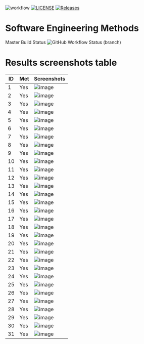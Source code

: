 
![workflow](https://github.com/lameeq/sem/actions/workflows/main.yml/badge.svg)
[![LICENSE](https://img.shields.io/github/license/lameeq/sem.svg?style=flat-square)](https://github.com/lameeq/sem/blob/master/LICENSE)
[![Releases](https://img.shields.io/github/release/lameeq/sem/all.svg?style=flat-square)](https://github.com/lameeq/sem/releases)
# Software Engineering Methods
Master Build Status ![GitHub Workflow Status (branch)](https://img.shields.io/github/actions/workflow/status/lameeq/sem/main.yml?branch=develop)


# Results screenshots table

ID | Met | Screenshots
-- | --- | ----------
1 | Yes | ![image](https://user-images.githubusercontent.com/117175521/234868871-957f20b4-d97f-4b2d-96a4-57163b06bd1e.png)
2 | Yes | ![image](https://user-images.githubusercontent.com/117175521/234869002-7bbeae43-2836-41fb-bd9c-f22d4925aa89.png)
3 | Yes | ![image](https://user-images.githubusercontent.com/117175521/234869076-8ebaa618-de38-4bac-9c71-16b18b526dfc.png)
4 | Yes | ![image](https://user-images.githubusercontent.com/117175521/234873624-4b7e9d4a-fd31-431b-9df4-6423d722bb29.png)
5 | Yes | ![image](https://user-images.githubusercontent.com/117175521/234869276-9bb06846-e3a5-4fff-a9ff-0cf10737a6e2.png)
6 | Yes | ![image](https://user-images.githubusercontent.com/117175521/234869386-8f992d49-19cc-42dd-a4b9-3f34ab4169ae.png)
7 | Yes | ![image](https://user-images.githubusercontent.com/117175521/234869459-1f071f2a-1c45-4ba3-a847-f3140071a06f.png)
8 | Yes | ![image](https://user-images.githubusercontent.com/117175521/234869507-0274dd5d-36af-4a84-a1ab-2a1ca66bd0d8.png)
9 | Yes | ![image](https://user-images.githubusercontent.com/117175521/234869538-991f15c6-bfe1-4f95-913a-417a7a1a1690.png)
10 | Yes | ![image](https://user-images.githubusercontent.com/117175521/234869602-bb5540c4-28fe-4ff9-81cc-d6af60789fde.png)
11 | Yes | ![image](https://user-images.githubusercontent.com/117175521/234869653-3a769f3f-d439-4dbc-ae7c-9bb6876ab0c5.png)
12 | Yes | ![image](https://user-images.githubusercontent.com/117175521/234869709-545b4183-5f18-49cd-b66f-0add3fb079ea.png)
13 | Yes | ![image](https://user-images.githubusercontent.com/117175521/234871530-8784d8c5-deb3-48ff-8225-5cf3ee8b3f6b.png)
14 | Yes | ![image](https://user-images.githubusercontent.com/117175521/234871698-56b0eac3-ea08-4c3d-8f02-abd1a81eaf63.png)
15 | Yes | ![image](https://user-images.githubusercontent.com/117175521/234871755-ec42f708-9441-456c-9ce7-058017c8cd4d.png)
16 | Yes | ![image](https://user-images.githubusercontent.com/117175521/234871821-ff5df12e-ec0d-49b0-ae8e-d9a0a04026ea.png)
17 | Yes | ![image](https://user-images.githubusercontent.com/117175521/234871895-b35f6d38-99eb-4a71-903c-dc95a4c8b2dd.png)
18 | Yes | ![image](https://user-images.githubusercontent.com/117175521/234871987-3b6c7824-1ce5-4693-b87b-a9ca79bf556e.png)
19 | Yes | ![image](https://user-images.githubusercontent.com/117175521/234872050-c481e09b-8c8d-4864-8d2a-b6b2919b5105.png)
20 | Yes | ![image](https://user-images.githubusercontent.com/117175521/234872136-ab48bdb7-8d25-496d-92a0-39a0037171ec.png)
21 | Yes | ![image](https://user-images.githubusercontent.com/117175521/234872383-35dc7c29-e7e0-4b01-9f54-ea71841992b9.png)
22 | Yes | ![image](https://user-images.githubusercontent.com/117175521/234872487-8f9d6a4b-f502-4137-91c3-e2bc30f354fa.png)
23 | Yes | ![image](https://user-images.githubusercontent.com/117175521/234872588-25c50a4e-7a8e-4be3-9299-44a15fd1d118.png)
24 | Yes | ![image](https://user-images.githubusercontent.com/117175521/234872677-70774b51-91e0-4c07-a027-11cce0780589.png)
25 | Yes | ![image](https://user-images.githubusercontent.com/117175521/234872734-1d55e143-1ff9-4063-9274-6af3260e313a.png)
26 | Yes | ![image](https://user-images.githubusercontent.com/117175521/234872772-26426488-502e-41b8-98de-33e7fdee917c.png)
27 | Yes | ![image](https://user-images.githubusercontent.com/117175521/234872817-0dce920d-cf09-4f34-b683-44935e2f4cac.png)
28 | Yes | ![image](https://user-images.githubusercontent.com/117175521/234872862-c580165d-11a2-4618-8a3a-b0ac7de50461.png)
29 | Yes | ![image](https://user-images.githubusercontent.com/117175521/234873053-6fa8e2be-db93-4198-b6ff-546e09725e46.png)
30 | Yes | ![image](https://user-images.githubusercontent.com/117175521/234873117-6366159a-aa82-420c-9dfd-e394401f2436.png)
31 | Yes | ![image](https://user-images.githubusercontent.com/117175521/234873180-03a51f9b-20b4-4e77-ab0b-963d7dfdf5e8.png)
